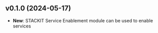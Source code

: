 ## v0.1.0 (2024-05-17)

- **New**: STACKIT Service Enablement module can be used to enable services
